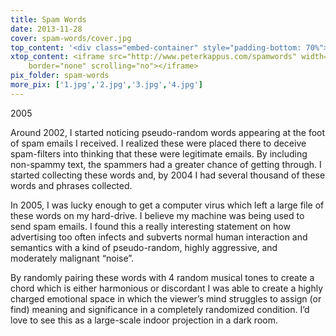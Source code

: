 ```yaml
---
title: Spam Words
date: 2013-11-28
cover: spam-words/cover.jpg
top_content: '<div class="embed-container" style="padding-bottom: 70%"><iframe src="https://player.vimeo.com/video/49510794" width="500" height="219" frameborder="0" webkitallowfullscreen mozallowfullscreen allowfullscreen></iframe></div>'
xtop_content: <iframe src="http://www.peterkappus.com/spamwords" width="100%" height="500px" frameborder="0"
    border="none" scrolling="no"></iframe>
pix_folder: spam-words
more_pix: ['1.jpg','2.jpg','3.jpg','4.jpg']
---
```

2005

Around 2002, I started noticing pseudo-random words appearing at the foot of spam emails I received. I realized these were placed there to deceive spam-filters into thinking that these were legitimate emails. By including non-spammy text, the spammers had a greater chance of getting through. I started collecting these words and, by 2004 I had several thousand of these words and phrases collected.

In 2005, I was lucky enough to get a computer virus which left a large file of these words on my hard-drive. I believe my machine was being used to send spam emails. I found this a really interesting statement on how advertising too often infects and subverts normal human interaction and semantics with a kind of pseudo-random, highly aggressive, and moderately malignant &#8220;noise&#8221;.

By randomly pairing these words with 4 random musical tones to create a chord which is either harmonious or discordant I was able to create a highly charged emotional space in which the viewer&#8217;s mind struggles to assign (or find) meaning and significance in a completely randomized condition. I&#8217;d love to see this as a large-scale indoor projection in a dark room.
